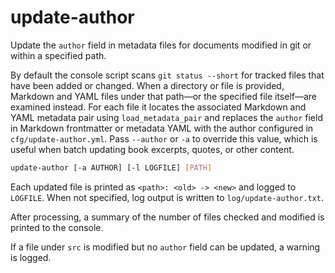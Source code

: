 # update-author

Update the `author` field in metadata files for documents modified in git or
within a specified path.

By default the console script scans `git status --short` for tracked files that
have been added or changed. When a directory or file is provided, Markdown and
YAML files under that path—or the specified file itself—are examined instead.
For each file it locates the associated Markdown and YAML metadata pair using
`load_metadata_pair` and replaces the `author` field in Markdown frontmatter or
metadata YAML with the author configured in `cfg/update-author.yml`. Pass
`--author` or `-a` to
override this value, which is useful when batch updating book excerpts, quotes,
or other content.

```bash
update-author [-a AUTHOR] [-l LOGFILE] [PATH]
```

Each updated file is printed as `<path>: <old> -> <new>` and logged to
`LOGFILE`.  When not specified, log output is written to
`log/update-author.txt`.

After processing, a summary of the number of files checked and modified is
printed to the console.

If a file under `src` is modified but no `author` field can be updated, a
warning is logged.

